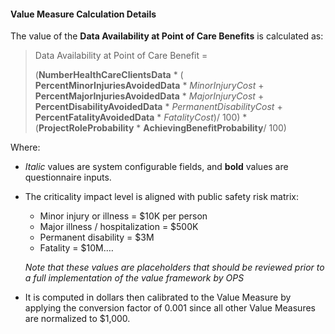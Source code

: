 
#### Value Measure Calculation Details

The value of the **Data Availability at Point of Care Benefits** is calculated as:

> Data Availability at Point of Care Benefit = 
>
> (**NumberHealthCareClientsData** * (
> **PercentMinorInjuriesAvoidedData** * *MinorInjuryCost* + **PercentMajorInjuriesAvoidedData** * *MajorInjuryCost* + 
> **PercentDisabilityAvoidedData** * *PermanentDisabilityCost* + 
> **PercentFatalityAvoidedData** * *FatalityCost*)/ 100)
> *(**ProjectRoleProbability** * **AchievingBenefitProbability**/ 100)

Where:
- *Italic* values are system configurable fields, and **bold** values are questionnaire inputs.
- The criticality impact level is aligned with public safety risk matrix:
    - Minor injury or illness = $10K per person
    - Major illness / hospitalization = $500K
    - Permanent disability = $3M
    - Fatality = $10M.…
     
    *Note that these values are placeholders that should be reviewed prior to a full implementation of the value framework by OPS*

- It is computed in dollars then calibrated to the Value Measure by applying the conversion factor of 0.001 since all other Value Measures are normalized to $1,000.
